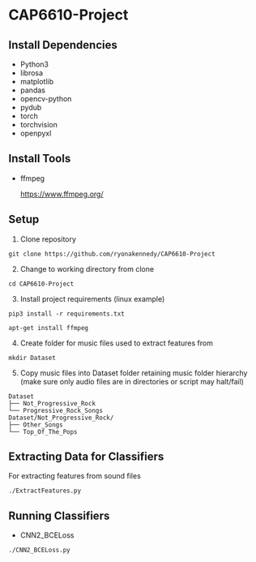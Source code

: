 # CAP6610-Project

## Install Dependencies ##
* Python3
* librosa
* matplotlib
* pandas
* opencv-python
* pydub
* torch
* torchvision
* openpyxl

## Install Tools ##
* ffmpeg

  https://www.ffmpeg.org/

## Setup ##
1. Clone repository
```
git clone https://github.com/ryonakennedy/CAP6610-Project
```
2. Change to working directory from clone
```
cd CAP6610-Project
```
3. Install project requirements (linux example)
```
pip3 install -r requirements.txt
```
```
apt-get install ffmpeg
```
4. Create folder for music files used to extract features from
```
mkdir Dataset
```
5. Copy music files into Dataset folder retaining music folder hierarchy
(make sure only audio files are in directories or script may halt/fail)
```
Dataset
├── Not_Progressive_Rock
└── Progressive_Rock_Songs
Dataset/Not_Progressive_Rock/
├── Other_Songs
└── Top_Of_The_Pops
```
## Extracting Data for Classifiers ##
For extracting features from sound files
```
./ExtractFeatures.py
```
## Running Classifiers ##
* CNN2_BCELoss
```
./CNN2_BCELoss.py
```
